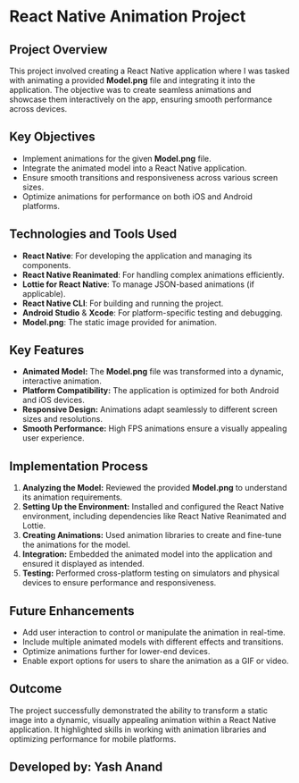 <h1>React Native Animation Project</h1>
    <h2>Project Overview</h2>
    <p>
        This project involved creating a React Native application where I was tasked with animating a provided <strong>Model.png</strong> file and integrating it into the application. The objective was to create seamless animations and showcase them interactively on the app, ensuring smooth performance across devices.
    </p>
    <h2>Key Objectives</h2>
    <ul>
        <li>Implement animations for the given <strong>Model.png</strong> file.</li>
        <li>Integrate the animated model into a React Native application.</li>
        <li>Ensure smooth transitions and responsiveness across various screen sizes.</li>
        <li>Optimize animations for performance on both iOS and Android platforms.</li>
    </ul>
    <h2>Technologies and Tools Used</h2>
    <ul>
        <li><strong>React Native</strong>: For developing the application and managing its components.</li>
        <li><strong>React Native Reanimated</strong>: For handling complex animations efficiently.</li>
        <li><strong>Lottie for React Native</strong>: To manage JSON-based animations (if applicable).</li>
        <li><strong>React Native CLI</strong>: For building and running the project.</li>
        <li><strong>Android Studio</strong> & <strong>Xcode</strong>: For platform-specific testing and debugging.</li>
        <li><strong>Model.png</strong>: The static image provided for animation.</li>
    </ul>
    <h2>Key Features</h2>
    <ul>
        <li><strong>Animated Model:</strong> The <strong>Model.png</strong> file was transformed into a dynamic, interactive animation.</li>
        <li><strong>Platform Compatibility:</strong> The application is optimized for both Android and iOS devices.</li>
        <li><strong>Responsive Design:</strong> Animations adapt seamlessly to different screen sizes and resolutions.</li>
        <li><strong>Smooth Performance:</strong> High FPS animations ensure a visually appealing user experience.</li>
    </ul>
    <h2>Implementation Process</h2>
    <ol>
        <li><strong>Analyzing the Model:</strong> Reviewed the provided <strong>Model.png</strong> to understand its animation requirements.</li>
        <li><strong>Setting Up the Environment:</strong> Installed and configured the React Native environment, including dependencies like React Native Reanimated and Lottie.</li>
        <li><strong>Creating Animations:</strong> Used animation libraries to create and fine-tune the animations for the model.</li>
        <li><strong>Integration:</strong> Embedded the animated model into the application and ensured it displayed as intended.</li>
        <li><strong>Testing:</strong> Performed cross-platform testing on simulators and physical devices to ensure performance and responsiveness.</li>
    </ol>
    <h2>Future Enhancements</h2>
    <ul>
        <li>Add user interaction to control or manipulate the animation in real-time.</li>
        <li>Include multiple animated models with different effects and transitions.</li>
        <li>Optimize animations further for lower-end devices.</li>
        <li>Enable export options for users to share the animation as a GIF or video.</li>
    </ul>
    <h2>Outcome</h2>
    <p>
        The project successfully demonstrated the ability to transform a static image into a dynamic, visually appealing animation within a React Native application. It highlighted skills in working with animation libraries and optimizing performance for mobile platforms.
    </p>

<h2>Developed by: Yash Anand </h2>
